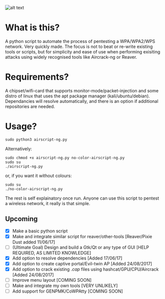 ![alt text](https://goo.gl/wNmRxs)
# What is this?
A python script to automate the process of pentesting a WPA/WPA2/WPS network. Very quickly made. The focus is not to beat or re-write existing tools or scripts, but for simplicity and ease of use when performing exisiting attacks using widely recognised tools like Aircrack-ng or Reaver.  

# Requirements?
A chipset/wifi-card that supports monitor-mode/packet-injection and some distro of linux that uses the apt package manager (kali/ubuntu/debian). Dependancies will resolve automatically, and there is an option if additional repositories are needed.

# Usage?
```
sudo python3 airscript-ng.py
```
Alternatively: 
```
sudo chmod +x airscript-ng.py no-color-airscript-ng.py
sudo su
./airscript-ng.py
```
or, if you want it without colours:
```
sudo su
./no-color-airscript-ng.py
```
The rest is self explainatory once run. Anyone can use this script to pentest a wireless network, it really is that simple.

## Upcoming
- [x] Make a basic python script
- [x] Make and integrate similar script for reaver/other-tools [Reaver/Pixie Dust added 11/06/17]
- [ ] (Ultimate Goal) Design and build a Gtk/Qt or any type of GUI [HELP REQUIRED, AS LIMITED KNOWLEDGE]
- [x] Add option to resolve dependencies [Added 17/06/17]
- [x] Add option to create captive portal/Evil-twin AP [Added 24/08/2017]
- [x] Add option to crack existing *.cap* files using hashcat/GPU/CPU/Aircrack [Added 24/08/2017]
- [ ] Improve menu layout [COMING SOON]
- [ ] Make and integrate my own tools [VERY UNLIKELY]
- [ ] Add support for GENPMK/CoWPAtty [COMING SOON]
